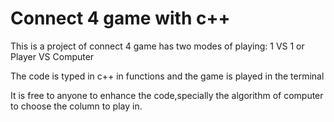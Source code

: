 # Connect 4 game with c++
This is a project of connect 4 game has two modes of playing: 1 VS 1  or  Player VS Computer

The code is typed in c++ in functions and the game is played in the terminal 

It is free to anyone to enhance the code,specially the algorithm of computer to choose the column to play in.
